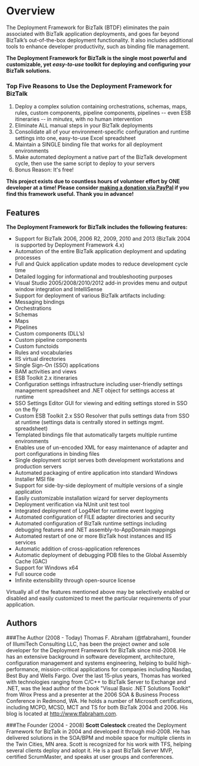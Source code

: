 # Overview
The Deployment Framework for BizTalk (BTDF) eliminates the pain associated with BizTalk application deployments, and goes far beyond BizTalk’s out-of-the-box deployment functionality. It also includes additional tools to enhance developer productivity, such as binding file management.

**The Deployment Framework for BizTalk is the single most powerful and customizable, yet _easy-to-use_ toolkit for deploying and configuring your BizTalk solutions.**

### Top Five Reasons to Use the Deployment Framework for BizTalk
1. Deploy a complex solution containing orchestrations, schemas, maps, rules, custom components, pipeline components, pipelines -- even ESB itineraries -- in *minutes*, with no human intervention
2. Eliminate ALL manual steps in your BizTalk deployments 
3. Consolidate all of your environment-specific configuration and runtime settings into one, easy-to-use Excel spreadsheet
4. Maintain a SINGLE binding file that works for all deployment environments
5. Make automated deployment a native part of the BizTalk development cycle, then use the same script to deploy to your servers
6. Bonus Reason: It's free!

**This project exists due to countless hours of volunteer effort by ONE developer at a time!  Please consider [making a donation via PayPal](https://www.paypal.com/cgi-bin/webscr?cmd=_s-xclick&hosted_button_id=X6A9386RAYEJY) if you find this framework useful.  Thank you in advance!**

## Features
**The Deployment Framework for BizTalk includes the following features:**
* Support for BizTalk 2006, 2006 R2, 2009, 2010 and 2013 (BizTalk 2004 is supported by Deployment Framework 4.x)
* Automation of the entire BizTalk application deployment and updating processes
* Full and Quick application update modes to reduce development cycle time
* Detailed logging for informational and troubleshooting purposes
* Visual Studio 2005/2008/2010/2012 add-in provides menu and output window integration and IntelliSense
* Support for deployment of various BizTalk artifacts including:
 * Messaging bindings
 * Orchestrations
 * Schemas
 * Maps
 * Pipelines
 * Custom components (DLL’s)
 * Custom pipeline components
 * Custom functoids
 * Rules and vocabularies
 * IIS virtual directories
 * Single Sign-On (SSO) applications
 * BAM activities and views
 * ESB Toolkit 2.x itineraries
* Configuration settings infrastructure including user-friendly settings management spreadsheet and .NET object for settings access at runtime
* SSO Settings Editor GUI for viewing and editing settings stored in SSO on the fly
* Custom ESB Toolkit 2.x SSO Resolver that pulls settings data from SSO at runtime (settings data is centrally stored in settings mgmt. spreadsheet)
* Templated bindings file that automatically targets multiple runtime environments
* Enables use of un-encoded XML for easy maintenance of adapter and port configurations in binding files
* Single deployment script serves both development workstations and production servers
* Automated packaging of entire application into standard Windows Installer MSI file
* Support for side-by-side deployment of multiple versions of a single application
* Easily customizable installation wizard for server deployments
* Deployment verification via NUnit unit test tool
* Integrated deployment of Log4Net for runtime event logging
* Automated configuration of FILE adapter directories and security
* Automated configuration of BizTalk runtime settings including debugging features and .NET assembly-to-AppDomain mappings
* Automated restart of one or more BizTalk host instances and IIS services
* Automatic addition of cross-application references
* Automatic deployment of debugging PDB files to the Global Assembly Cache (GAC)
* Support for Windows x64
* Full source code
* Infinite extensibility through open-source license

Virtually all of the features mentioned above may be selectively enabled or disabled and easily customized to meet the particular requirements of your application.

## Authors
###The Author (2008 - Today)
Thomas F. Abraham (@tfabraham), founder of IllumiTech Consulting LLC, has been the project owner and sole developer for the Deployment Framework for BizTalk since mid-2008.  He has an extensive background in software development, architecture, configuration management and systems engineering, helping to build high-performance, mission-critical applications for companies including Nasdaq, Best Buy and Wells Fargo.  Over the last 15-plus years, Thomas has worked with technologies ranging from C/C++ to BizTalk Server to Exchange and .NET, was the lead author of the book "Visual Basic .NET Solutions Toolkit" from Wrox Press and a presenter at the 2006 SOA & Business Process Conference in Redmond, WA.  He holds a number of Microsoft certifications, including MCPD, MCSD, MCT and TS for both BizTalk 2004 and 2006.  His blog is located at http://www.tfabraham.com.

###The Founder (2004 - 2008)
**Scott Colestock** created the Deployment Framework for BizTalk in 2004 and developed it through mid-2008.  He has delivered solutions in the SOA/BPM and mobile space for multiple clients in the Twin Cities, MN area.  Scott is recognized for his work with TFS, helping several clients deploy and adopt it.  He is a past BizTalk Server MVP, certified ScrumMaster, and speaks at user groups and conferences.
